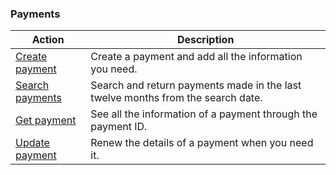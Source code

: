 ### Payments

|Action|Description|
|---|---|
|[Create payment](https://www.mercadopago[FAKER][URL][DOMAIN]/developers/en/reference/payments/_payments/post)|Create a payment and add all the information you need.|
|[Search payments](https://www.mercadopago[FAKER][URL][DOMAIN]/developers/en/reference/payments/_payments_search/get)|Search and return payments made in the last twelve months from the search date.|
|[Get payment](https://www.mercadopago[FAKER][URL][DOMAIN]/developers/en/reference/payments/_payments_id/get)|See all the information of a payment through the payment ID.|
|[Update payment](https://www.mercadopago[FAKER][URL][DOMAIN]/developers/en/reference/payments/_payments_id/put)|Renew the details of a payment when you need it.|

